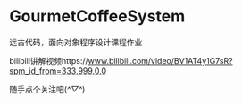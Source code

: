 # GourmetCoffeeSystem
远古代码，面向对象程序设计课程作业

bilibili讲解视频https://www.bilibili.com/video/BV1AT4y1G7sR?spm_id_from=333.999.0.0

随手点个关注吧(*^▽^*)
